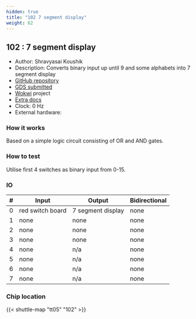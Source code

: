 ```yaml
---
hidden: true
title: "102 7 segment display"
weight: 62
---
```


## 102 : 7 segment display

* Author: Shravyasai Koushik
* Description: Converts binary input up until 9 and some alphabets into 7 segment display
* [GitHub repository](https://github.com/Shrav21/tapeouttest)
* [GDS submitted](https://github.com/Shrav21/tapeouttest/actions/runs/6750388562)
* [Wokwi](https://wokwi.com/projects/380145600224164865) project
* [Extra docs]()
* Clock: 0 Hz
* External hardware: 



### How it works

Based on a simple logic circuit consisting of OR and AND gates.


### How to test

Utilise first 4 switches as binary input from 0-15.


### IO

| # | Input        | Output       | Bidirectional      |
|---|--------------|--------------| -------------------|
| 0 | red switch board  | 7 segment display | none |
| 1 | none  | none | none |
| 2 | none  | none | none |
| 3 | none  | none | none |
| 4 | none  | n/a | none |
| 5 | none  | n/a | none |
| 6 | none  | n/a | none |
| 7 | none  | n/a | none |

### Chip location

{{< shuttle-map "tt05" "102" >}}
